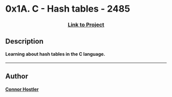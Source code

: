 # 0x1A. C - Hash tables - 2485 
### <center>[Link to Project](https://github.com/chostler24/holbertonschool-low_level_programming)</center>
 ## Description
 #### Learning about hash tables in the C language.
 ---
 ## Author
 #### [Connor Hostler](chostler24)